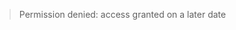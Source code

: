 > Permission denied: access granted on a later date


<!-- # Part 2: Protecting Our Data

<!-- toc

## What will you learn in this module?

## How will you demonstrate learning?

## Prerequisites
- Make sure you have completed Part I of the training.

## Begin the training
To begin Part 1 of the New Lab Member Training, click here.

## FAQs
#### Do I need to complete the prerequisites before I begin the training?
Yes.

#### What happens if I fail the training? -->
